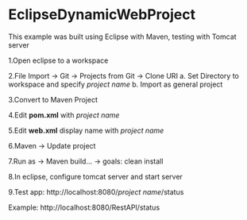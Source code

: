 # EclipseDynamicWebProject

This example was built using Eclipse with Maven, testing with Tomcat server

1.Open eclipse to a workspace

2.File Import -> Git -> Projects from Git -> Clone URI
	a. Set Directory to workspace and specify *project name*
	b. Import as general project
	
3.Convert to Maven Project

4.Edit **pom.xml** with *project name*

5.Edit **web.xml** display name with *project name*

6.Maven -> Update project

7.Run as -> Maven build... -> goals: clean install

8.In eclipse, configure tomcat server and start server

9.Test app: http://localhost:8080/*project name*/status

   Example: http://localhost:8080/RestAPI/status

